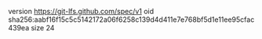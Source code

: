 version https://git-lfs.github.com/spec/v1
oid sha256:aabf16f15c5c5142172a06f6258c139d4d411e7e768bf5d1e11ee95cfac439ea
size 24
